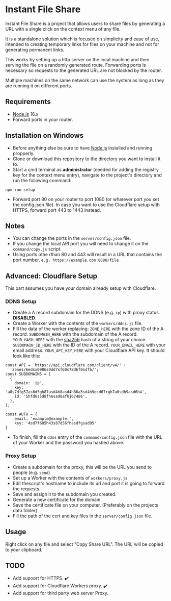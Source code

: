 # Instant File Share

Instant File Share is a project that allows users to share files by generating a URL with a single click on the context menu of any file.

It is a standalone solution which is focused on simplicity and ease of use, intended to creating temporary links for files on your machine and not for generating permanent links.

This works by setting up a http server on the local machine and then serving the file on a randomly generated route. Forwarding ports is necessary so requests to the generated URL are not blocked by the router.

Multiple machines on the same network can use the system as long as they are running it on different ports.

## Requirements

- [Node.js](https://nodejs.org/en/) 16.x
- Forward ports in your router.


## Installation on Windows

- Before anything else be sure to have [Node.js](https://nodejs.org/en/) installed and running propperly.
- Clone or download this repository to the directory you want to install it to.
- Start a cmd terminal as **administrator** (needed for adding the registry key for the context menu entry), navigate to the project's directory and run the following command:

```
npm run setup
```

- Forward port 80 on your router to port 1080 (or wharever port you set the config.json file). In case you want to use the Cloudflare setup with HTTPS, forward port 443 to 1443 instead.


## Notes

- You can change the ports in the `server/config.json` file.
- If you change the local API port you will need to change it on the `command/copy.js` script.
- Using ports othe rthan 80 and 443 will result in a URL that contains the port number. ``e.g. https://example.com:8080/file``

## Advanced: Cloudflare Setup

This part assumes you have your domain already setup with Cloudflare.

### DDNS Setup
- Create a A record subdomain for the DDNS (e.g. `ip`) with proxy status **DISABLED**.
- Create a Worker with the contents of the ``workers/ddns.js`` file.
- FIll the data of the worker replacing:
``ZONE_HERE`` with the zone ID of the A record.
``SUBDOMAIN_HERE`` with the subdomain of the A record.
``YOUR_HASH_HERE`` with the [sha256](https://emn178.github.io/online-tools/sha256.html) hash of a string of your choice.
``SUBDOMAIN_ID_HERE`` with the ID of the A record.
``YOUR_EMAIL_HERE`` with your email address.
``YOUR_API_KEY_HERE`` with your Cloudflare API key.
It should look like this:
```JS
const API = 'https://api.cloudflare.com/client/v4/' +
  'zones/6edsx0986s0dd7sf60s78dhf0sdfb/';
const SUBDOMAINS = [
  {
    domain: 'ip',
    key: 'a8s7dfg57as6d5gh87asd4h8asd4h86a5sd4h9qsd67rgh7a6sdh9asd6h4',
    id: '5hfd6s5d8fh6sad8afhj67486',
  },
];

const AUTH = {
    email: 'example@example.',
    key: '4sd7f685h43s87d56fhasdfgsad95'
}
```
- To finish, fill the `ddns` entry of the `command/config.json` file with the URL of your Worker and the password you hashed above.

### Proxy Setup

- Create a subdomain for the proxy, this will be the URL you send to people (e.g. `send`)
- Set up a Worker with the contents of `workers/proxy.js`
- Edit thescript's hostname to include its url and port it is going to forward the requests.
- Save and assign it to the subdomain you created.
- Generate a new certificate for the domain.
- Save the certificate file on your computer. (Preferably on the projects data folder)
- Fill the path of the cert and key files in the `server/config.json` file.


## Usage

Right click on any file and select "Copy Share URL".
The URL will be copied to your clipboard.

## TODO

- Add supoort for HTTPS. ✔️
- Add support for Cloudflare Workers proxy. ✔️
- Add support for third party web server Proxy.

